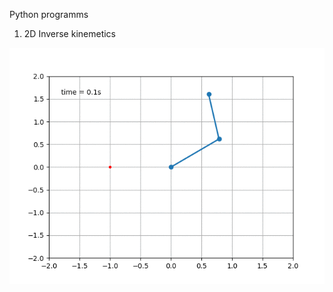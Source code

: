 Python programms
1. 2D Inverse kinemetics

![](https://github.com/mymultiverse/robot/blob/master/python/inv_kin2d.gif)
